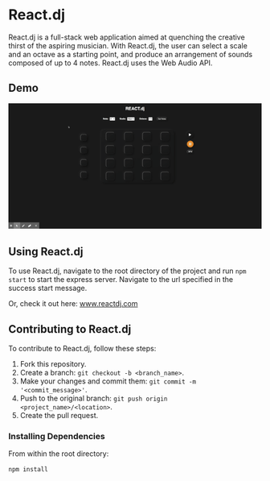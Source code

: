 # React.dj

React.dj is a full-stack web application aimed at quenching the creative thirst of the aspiring musician. With React.dj, the user can select a scale and an octave as a starting point, and produce an arrangement of sounds composed of up to 4 notes. React.dj uses the Web Audio API.

## Demo
![React.dj Demo](demo/demo.gif)

## Using React.dj

To use React.dj, navigate to the root directory of the project and run ```npm start``` to start the express server. Navigate to the url specified in the success start message. 

Or, check it out here: www.reactdj.com

## Contributing to React.dj

To contribute to React.dj, follow these steps:

1. Fork this repository.
2. Create a branch: ```git checkout -b <branch_name>```.
3. Make your changes and commit them: ```git commit -m '<commit_message>'```.
4. Push to the original branch: ```git push origin <project_name>/<location>```.
5. Create the pull request.

### Installing Dependencies
From within the root directory:

```
npm install
```
